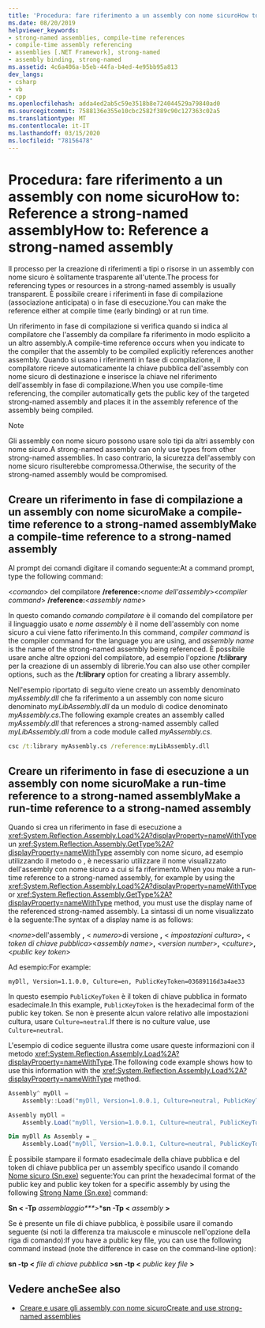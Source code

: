 ```yaml
---
title: 'Procedura: fare riferimento a un assembly con nome sicuroHow to: Reference a strong-named assembly'
ms.date: 08/20/2019
helpviewer_keywords:
- strong-named assemblies, compile-time references
- compile-time assembly referencing
- assemblies [.NET Framework], strong-named
- assembly binding, strong-named
ms.assetid: 4c6a406a-b5eb-44fa-b4ed-4e95bb95a813
dev_langs:
- csharp
- vb
- cpp
ms.openlocfilehash: adda4ed2ab5c59e3518b8e724044529a79840ad0
ms.sourcegitcommit: 7588136e355e10cbc2582f389c90c127363c02a5
ms.translationtype: MT
ms.contentlocale: it-IT
ms.lasthandoff: 03/15/2020
ms.locfileid: "78156478"
---
```

# <a name="how-to-reference-a-strong-named-assembly"></a><span data-ttu-id="79abe-102">Procedura: fare riferimento a un assembly con nome sicuroHow to: Reference a strong-named assembly</span><span class="sxs-lookup"><span data-stu-id="79abe-102">How to: Reference a strong-named assembly</span></span>
<span data-ttu-id="79abe-103">Il processo per la creazione di riferimenti a tipi o risorse in un assembly con nome sicuro è solitamente trasparente all'utente.</span><span class="sxs-lookup"><span data-stu-id="79abe-103">The process for referencing types or resources in a strong-named assembly is usually transparent.</span></span> <span data-ttu-id="79abe-104">È possibile creare i riferimenti in fase di compilazione (associazione anticipata) o in fase di esecuzione.</span><span class="sxs-lookup"><span data-stu-id="79abe-104">You can make the reference either at compile time (early binding) or at run time.</span></span>  
  
<span data-ttu-id="79abe-105">Un riferimento in fase di compilazione si verifica quando si indica al compilatore che l'assembly da compilare fa riferimento in modo esplicito a un altro assembly.</span><span class="sxs-lookup"><span data-stu-id="79abe-105">A compile-time reference occurs when you indicate to the compiler that the assembly to be compiled explicitly references another assembly.</span></span> <span data-ttu-id="79abe-106">Quando si usano i riferimenti in fase di compilazione, il compilatore riceve automaticamente la chiave pubblica dell'assembly con nome sicuro di destinazione e inserisce la chiave nel riferimento dell'assembly in fase di compilazione.</span><span class="sxs-lookup"><span data-stu-id="79abe-106">When you use compile-time referencing, the compiler automatically gets the public key of the targeted strong-named assembly and places it in the assembly reference of the assembly being compiled.</span></span>
  
> [!NOTE]
> <span data-ttu-id="79abe-107">Gli assembly con nome sicuro possono usare solo tipi da altri assembly con nome sicuro.</span><span class="sxs-lookup"><span data-stu-id="79abe-107">A strong-named assembly can only use types from other strong-named assemblies.</span></span> <span data-ttu-id="79abe-108">In caso contrario, la sicurezza dell'assembly con nome sicuro risulterebbe compromessa.</span><span class="sxs-lookup"><span data-stu-id="79abe-108">Otherwise, the security of the strong-named assembly would be compromised.</span></span>  
  
## <a name="make-a-compile-time-reference-to-a-strong-named-assembly"></a><span data-ttu-id="79abe-109">Creare un riferimento in fase di compilazione a un assembly con nome sicuroMake a compile-time reference to a strong-named assembly</span><span class="sxs-lookup"><span data-stu-id="79abe-109">Make a compile-time reference to a strong-named assembly</span></span>  

<span data-ttu-id="79abe-110">Al prompt dei comandi digitare il comando seguente:</span><span class="sxs-lookup"><span data-stu-id="79abe-110">At a command prompt, type the following command:</span></span>  

<span data-ttu-id="79abe-111">\<*comando*> del compilatore **/reference:**\<*nome dell'assembly*></span><span class="sxs-lookup"><span data-stu-id="79abe-111">\<*compiler command*> **/reference:**\<*assembly name*></span></span>  

<span data-ttu-id="79abe-112">In questo comando *comando compilatore* è il comando del compilatore per il linguaggio usato e *nome assembly* è il nome dell'assembly con nome sicuro a cui viene fatto riferimento.</span><span class="sxs-lookup"><span data-stu-id="79abe-112">In this command, *compiler command* is the compiler command for the language you are using, and *assembly name* is the name of the strong-named assembly being referenced.</span></span> <span data-ttu-id="79abe-113">È possibile usare anche altre opzioni del compilatore, ad esempio l'opzione **/t:library** per la creazione di un assembly di librerie.</span><span class="sxs-lookup"><span data-stu-id="79abe-113">You can also use other compiler options, such as the **/t:library** option for creating a library assembly.</span></span>  

<span data-ttu-id="79abe-114">Nell'esempio riportato di seguito viene creato un assembly denominato *myAssembly.dll* che fa riferimento a un assembly con nome sicuro denominato *myLibAssembly.dll* da un modulo di codice denominato *myAssembly.cs*.</span><span class="sxs-lookup"><span data-stu-id="79abe-114">The following example creates an assembly called *myAssembly.dll* that references a strong-named assembly called *myLibAssembly.dll* from a code module called *myAssembly.cs*.</span></span>  

```cmd
csc /t:library myAssembly.cs /reference:myLibAssembly.dll  
```  

## <a name="make-a-run-time-reference-to-a-strong-named-assembly"></a><span data-ttu-id="79abe-115">Creare un riferimento in fase di esecuzione a un assembly con nome sicuroMake a run-time reference to a strong-named assembly</span><span class="sxs-lookup"><span data-stu-id="79abe-115">Make a run-time reference to a strong-named assembly</span></span>  
  
<span data-ttu-id="79abe-116">Quando si crea un riferimento in fase di esecuzione a <xref:System.Reflection.Assembly.Load%2A?displayProperty=nameWithType> un <xref:System.Reflection.Assembly.GetType%2A?displayProperty=nameWithType> assembly con nome sicuro, ad esempio utilizzando il metodo o , è necessario utilizzare il nome visualizzato dell'assembly con nome sicuro a cui si fa riferimento.</span><span class="sxs-lookup"><span data-stu-id="79abe-116">When you make a run-time reference to a strong-named assembly, for example by using the <xref:System.Reflection.Assembly.Load%2A?displayProperty=nameWithType> or <xref:System.Reflection.Assembly.GetType%2A?displayProperty=nameWithType> method, you must use the display name of the referenced strong-named assembly.</span></span> <span data-ttu-id="79abe-117">La sintassi di un nome visualizzato è la seguente:</span><span class="sxs-lookup"><span data-stu-id="79abe-117">The syntax of a display name is as follows:</span></span>  

<span data-ttu-id="79abe-118">\<*nome*>dell'assembly **,** \< *numero*>di versione **,** \< *impostazioni cultura*>**,** \< *token di chiave pubblica*></span><span class="sxs-lookup"><span data-stu-id="79abe-118">\<*assembly name*>**,** \<*version number*>**,** \<*culture*>**,** \<*public key token*></span></span>  

<span data-ttu-id="79abe-119">Ad esempio:</span><span class="sxs-lookup"><span data-stu-id="79abe-119">For example:</span></span>  

```console
myDll, Version=1.1.0.0, Culture=en, PublicKeyToken=03689116d3a4ae33
```  

<span data-ttu-id="79abe-120">In questo esempio `PublicKeyToken` è il token di chiave pubblica in formato esadecimale.</span><span class="sxs-lookup"><span data-stu-id="79abe-120">In this example, `PublicKeyToken` is the hexadecimal form of the public key token.</span></span> <span data-ttu-id="79abe-121">Se non è presente alcun valore relativo alle impostazioni cultura, usare `Culture=neutral`.</span><span class="sxs-lookup"><span data-stu-id="79abe-121">If there is no culture value, use `Culture=neutral`.</span></span>  

<span data-ttu-id="79abe-122">L'esempio di codice seguente illustra come usare queste informazioni con il metodo <xref:System.Reflection.Assembly.Load%2A?displayProperty=nameWithType>.</span><span class="sxs-lookup"><span data-stu-id="79abe-122">The following code example shows how to use this information with the <xref:System.Reflection.Assembly.Load%2A?displayProperty=nameWithType> method.</span></span>  

```cpp
Assembly^ myDll =
    Assembly::Load("myDll, Version=1.0.0.1, Culture=neutral, PublicKeyToken=9b35aa32c18d4fb1");
```

```csharp
Assembly myDll =
    Assembly.Load("myDll, Version=1.0.0.1, Culture=neutral, PublicKeyToken=9b35aa32c18d4fb1");
```

```vb
Dim myDll As Assembly = _
    Assembly.Load("myDll, Version=1.0.0.1, Culture=neutral, PublicKeyToken=9b35aa32c18d4fb1")
```

<span data-ttu-id="79abe-123">È possibile stampare il formato esadecimale della chiave pubblica e del token di chiave pubblica per un assembly specifico usando il comando [Nome sicuro (Sn.exe)](../../framework/tools/sn-exe-strong-name-tool.md) seguente:</span><span class="sxs-lookup"><span data-stu-id="79abe-123">You can print the hexadecimal format of the public key and public key token for a specific assembly by using the following [Strong Name (Sn.exe)](../../framework/tools/sn-exe-strong-name-tool.md) command:</span></span>  

<span data-ttu-id="79abe-124">**Sn \< -Tp** *assemblaggio\*\*\*>*\*</span><span class="sxs-lookup"><span data-stu-id="79abe-124">**sn -Tp \<** *assembly* **>**</span></span>  

<span data-ttu-id="79abe-125">Se è presente un file di chiave pubblica, è possibile usare il comando seguente (si noti la differenza tra maiuscole e minuscole nell'opzione della riga di comando):</span><span class="sxs-lookup"><span data-stu-id="79abe-125">If you have a public key file, you can use the following command instead (note the difference in case on the command-line option):</span></span>  

<span data-ttu-id="79abe-126">**sn -tp \<** *file di chiave pubblica* **>**</span><span class="sxs-lookup"><span data-stu-id="79abe-126">**sn -tp \<** *public key file* **>**</span></span>  

## <a name="see-also"></a><span data-ttu-id="79abe-127">Vedere anche</span><span class="sxs-lookup"><span data-stu-id="79abe-127">See also</span></span>

- [<span data-ttu-id="79abe-128">Creare e usare gli assembly con nome sicuro</span><span class="sxs-lookup"><span data-stu-id="79abe-128">Create and use strong-named assemblies</span></span>](create-use-strong-named.md)
